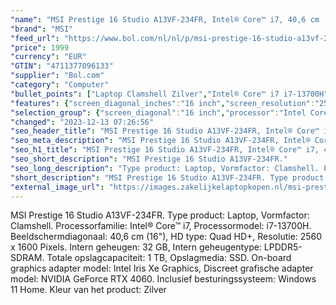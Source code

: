 ```yaml
---
"name": "MSI Prestige 16 Studio A13VF-234FR, Intel® Core™ i7, 40,6 cm (16\"), 2560 x 1600 Pixels, 32 GB, 1 TB, Windows 11 Home"
"brand": "MSI"
"feed_url": "https://www.bol.com/nl/nl/p/msi-prestige-16-studio-a13vf-234fr-intel-core-i7-40-6-cm-2560-x-1600-pixels-32-gb-1-tb-windows-11-home/9300000165756795"
"price": 1999
"currency": "EUR"
"GTIN": "4711377096133"
"supplier": "Bol.com"
"category": "Computer"
"bullet_points": ["Laptop Clamshell Zilver","Intel® Core™ i7 i7-13700H","40,6 cm (16\") Quad HD+ 2560 x 1600 Pixels 16:10","32 GB LPDDR5-SDRAM 4800 MHz","1 TB SSD","NVIDIA GeForce RTX 4060 8 GB Intel Iris Xe Graphics","Wi-Fi 6E (802.11ax) Bluetooth 5.3","82 Wh 150 W","Windows 11 Home"]
"features": {"screen_diagonal_inches":"16 inch","screen_resolution":"2560 x 1600 Pixels","processor_family":"Intel® Core™ i7","memory_size":"32 GB","memory_type":"LPDDR5-SDRAM","total_storage_space":"1 TB","graphics_card":"NVIDIA GeForce RTX 4060","graphics_memory_size":"8 GB","operating_system":"Windows","battery_capacity":"82 Wh","width":"358 mm","depth":"258,6 mm","height":"16,9 mm","weight":"2,1 kg"}
"selection_group": {"screen_diagonal":"16 inch","processor":"Intel Core i7","changed_price_past_3_days":false,"product_family":"Prestige"}
"changed": "2023-12-13 07:26:56"
"seo_header_title": "MSI Prestige 16 Studio A13VF-234FR, Intel® Core™ i7, 40,6 cm (16\"), 2560 x 1600 Pixels, 32 GB, 1 TB, Windows 11 Home"
"seo_meta_description": "MSI Prestige 16 Studio A13VF-234FR, Intel® Core™ i7, 40,6 cm (16\"), 2560 x 1600 Pixels, 32 GB, 1 TB, Windows 11 Home"
"seo_h1_title": "MSI Prestige 16 Studio A13VF-234FR, Intel® Core™ i7, 40,6 cm (16\"), 2560 x 1600 Pixels, 32 GB, 1 TB, Windows 11 Home"
"seo_short_description": "MSI Prestige 16 Studio A13VF-234FR."
"seo_long_description": "Type product: Laptop, Vormfactor: Clamshell. Processorfamilie: Intel® Core™ i7, Processormodel: i7-13700H. Beeldschermdiagonaal: 40,6 cm (16\"), HD type: Quad HD+, Resolutie: 2560 x 1600 Pixels. Intern geheugen: 32 GB, Intern geheugentype: LPDDR5-SDRAM. Totale opslagcapaciteit: 1 TB, Opslagmedia: SSD. On-board graphics adapter model: Intel Iris Xe Graphics, Discreet grafische adapter model: NVIDIA GeForce RTX 4060. Inclusief besturingssysteem: Windows 11 Home. Kleur van het product: Zilver"
"short_description": "MSI Prestige 16 Studio A13VF-234FR. Type product: Laptop, Vormfactor: Clamshell. Processorfamilie: Intel® Core™ i7, Processormodel: i7-13700H. Beeldschermdiagonaal: 40,6 cm (16\"), HD type: Quad HD+, Resolutie: 2560 x 1600 Pixels. Intern geheugen: 32 GB, Intern geheugentype: LPDDR5-SDRAM. Totale opslagcapaciteit: 1 TB, Opslagmedia: SSD. On-board graphics adapter model: Intel Iris Xe Graphics, Discreet grafische adapter model: NVIDIA GeForce RTX 4060. Inclusief besturingssysteem: Windows 11 Home. Kleur van het product: Zilver"
"external_image_url": "https://images.zakelijkelaptopkopen.nl/msi-prestige-16-studio-a13vf-234fr-intel-core-i7-40-6-cm-2560-x-1600-pixels-32-gb-1-tb-windows-11-home.webp"
---
```


MSI Prestige 16 Studio A13VF-234FR. Type product: Laptop, Vormfactor: Clamshell. Processorfamilie: Intel® Core™ i7, Processormodel: i7-13700H. Beeldschermdiagonaal: 40,6 cm (16"), HD type: Quad HD+, Resolutie: 2560 x 1600 Pixels. Intern geheugen: 32 GB, Intern geheugentype: LPDDR5-SDRAM. Totale opslagcapaciteit: 1 TB, Opslagmedia: SSD. On-board graphics adapter model: Intel Iris Xe Graphics, Discreet grafische adapter model: NVIDIA GeForce RTX 4060. Inclusief besturingssysteem: Windows 11 Home. Kleur van het product: Zilver